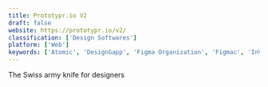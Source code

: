 ```yaml
---
title: Prototypr.io V2
draft: false 
website: https://prototypr.io/v2/
classification: ['Design Softwares']
platform: ['Web']
keywords: ['Atomic', 'DesignGapp', 'Figma Organization', 'Figmac', 'InVision V7', 'KB Labs', 'Kite Compositor', 'Marvel Platform API', 'Maze', 'Maze + Marvel', 'MontageJS', 'Proto.io', 'Prototyp', 'Skaffolder', 'UI Bakery', 'UX Flow Wireframe Prototyping System', 'UXpin', 'Uizard', 'Vectornator Pro For Mac', 'Zeplin']
---
```

The Swiss army knife for designers